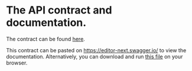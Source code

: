 # The API contract and documentation.

The contract can be found [here](https://github.com/tick-github/tick-settings-api/blob/main/docs/contract.yml).

This contract can be pasted on https://editor-next.swagger.io/ to view the documentation.  Alternatively, you can download and run [this file](https://raw.githubusercontent.com/tick-github/tick-settings-api/main/docs/index.html) on your browser.